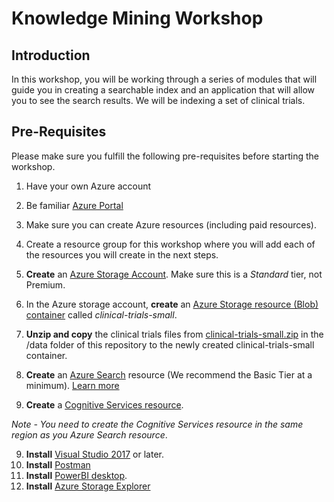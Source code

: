 # Knowledge Mining Workshop
## Introduction
In this workshop, you will be working through a series of modules that will guide you in creating a searchable index and an application that will allow you to see the search results. We will be indexing a set of clinical trials.

## Pre-Requisites
Please make sure you fulfill the following pre-requisites before starting the workshop.
1.	Have your own Azure account 
2.	Be familiar [Azure Portal](https://portal.azure.com)
3.	Make sure you can create Azure resources (including paid resources).
4. Create a resource group for this workshop where you will add each of the resources you will create in the next steps.
4. **Create** an [Azure Storage Account](https://docs.microsoft.com/en-us/azure/storage/common/storage-quickstart-create-account?tabs=azure-portal). Make sure this is a *Standard* tier, not Premium. 
5.	In the Azure storage account, **create** an [Azure Storage resource (Blob) container](https://docs.microsoft.com/en-us/azure/storage/blobs/storage-quickstart-blobs-portal) called *clinical-trials-small*.
6. **Unzip and copy** the clinical trials files from [clinical-trials-small.zip](./data) in the /data folder of this repository to the newly created clinical-trials-small container.
7.	**Create** an [Azure Search](https://docs.microsoft.com/en-us/azure/search/search-create-service-portal) resource (We recommend the Basic Tier at a minimum).
[Learn more](https://docs.microsoft.com/en-us/azure/search/search-sku-tier)

8.	**Create** a [Cognitive Services resource](https://docs.microsoft.com/en-us/azure/cognitive-services/cognitive-services-apis-create-account?tabs=multiservice%2Cwindows).

  *Note - You need to create the Cognitive Services resource in the same region as you Azure Search resource*. 

9.	**Install** [Visual Studio 2017](https://visualstudio.microsoft.com/) or later.
10. **Install** [Postman](https://www.getpostman.com/)
11. **Install** [PowerBI desktop](https://powerbi.microsoft.com/en-us/desktop/).
12. **Install** [Azure Storage Explorer](https://azure.microsoft.com/en-us/features/storage-explorer/)
